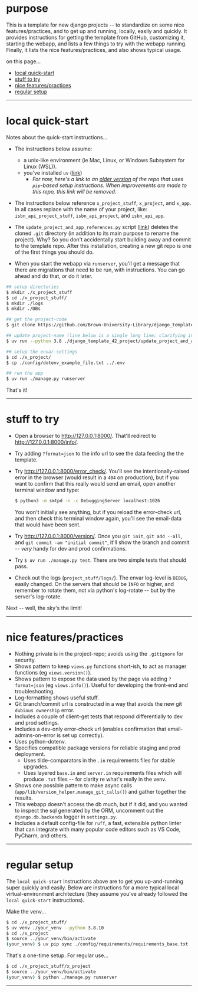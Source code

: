 # purpose

This is a template for new django projects -- to standardize on some nice features/practices, and to get up and running, locally, easily and quickly. It provides instructions for getting the template from GitHub, customizing it, starting the webapp, and lists a few things to try with the webapp running. Finally, it lists the nice features/practices, and also shows typical usage.

on this page...
- [local quick-start](#local-quick-start)
- [stuff to try](#stuff-to-try)
- [nice features/practices](#nice-featurespractices)
- [regular setup](#regular-setup)

--- 


# local quick-start

Notes about the quick-start instructions...

- The instructions below assume:
    - a unix-like environment (ie Mac, Linux, or Windows Subsystem for Linux (WSL)). 
    - you've installed `uv` ([link][uv_link])
        - _For now, here's a link to an [older version][old] of the repo that uses `pip`-based setup instructions. When improvements are made to this repo, this link will be removed._

- The instructions below reference `x_project_stuff`, `x_project`, and `x_app`. In all cases replace with the name of your project, like: `isbn_api_project_stuff`, `isbn_api_project`, and `isbn_api_app`.

- The `update_project_and_app_references.py` script ([link](https://github.com/Brown-University-Library/django_template_42_project/blob/main/update_project_and_app_references.py)) deletes the cloned `.git` directory (in addition to its main purpose to rename the project). Why? So you don't accidentally start building away and commit to the template repo. After this installation, creating a new git repo is one of the first things you should do.

- When you start the webapp via `runserver`, you'll get a message that there are migrations that need to be run, with instructions. You can go ahead and do that, or do it later.

```bash
## setup directories
$ mkdir ./x_project_stuff
$ cd ./x_project_stuff/
$ mkdir ./logs
$ mkdir ./DBs

## get the project-code
$ git clone https://github.com/Brown-University-Library/django_template_42_project.git

## update project-name (line below is a single long line; clarifying in case it wraps)
$ uv run --python 3.8 ./django_template_42_project/update_project_and_app_references.py --target_dir "./django_template_42_project/" --new_project_name "x_project" --new_app_name "x_app"  

## setup the envar-settings
$ cd ./x_project/
$ cp ./config/dotenv_example_file.txt ../.env

## run the app
$ uv run ./manage.py runserver
```

That's it!

[uv_link]: <https://docs.astral.sh/uv/getting-started/installation/>
[old]: <https://github.com/Brown-University-Library/django_template_42_project/tree/56b0bc3bc2211e50c418dbed7b588c2092dcc9e5>

---


# stuff to try

- Open a browser to <http://127.0.0.1:8000/>. That'll redirect to <http://127.0.0.1:8000/info/>. 

- Try adding `?format=json` to the info url to see the data feeding the the template.

- Try <http://127.0.0.1:8000/error_check/>. You'll see the intentionally-raised error in the browser (would result in a `404` on production), but if you want to confirm that this really would send an email, open another terminal window and type:
    ```bash
    $ python3 -m smtpd -n -c DebuggingServer localhost:1026
    ```

    You won't initially see anything, but if you reload the error-check url, and then check this terminal window again, you'll see the email-data that would have been sent.

- Try <http://127.0.0.1:8000/version/>. Once you `git init`, `git add --all`, and `git commit -am "initial commit"`, it'll show the branch and commit -- _very_ handy for dev and prod confirmations.

- Try `$ uv run ./manage.py test`. There are two simple tests that should pass.

- Check out the logs (`project_stuff/logs/`). The envar log-level is `DEBUG`, easily changed. On the servers that should be `INFO` or higher, and remember to rotate them, not via python's log-rotate -- but by the server's log-rotate.

Next -- well, the sky's the limit!

---


# nice features/practices

- Nothing private is in the project-repo; avoids using the `.gitignore` for security.
- Shows pattern to keep `views.py` functions short-ish, to act as manager functions (eg `views.version()`).
- Shows pattern to expose the data used by the page via adding `?format=json` (eg `views.info()`). Useful for developing the front-end and troubleshooting.
- Log-formatting shows useful stuff.
- Git branch/commit url is constructed in a way that avoids the new git `dubious ownership` error.
- Includes a couple of client-get tests that respond differentially to dev and prod settings.
- Includes a dev-only error-check url (enables confirmation that email-admins-on-error is set up correctly).
- Uses python-dotenv.
- Specifies compatible package versions for reliable staging and prod deployment.
    - Uses tilde-comparators in the `.in` requirements files for stable upgrades.
    - Uses layered `base.in` and `server.in` requirements files which will produce `.txt` files -- for clarity re what's really in the venv. 
- Shows one possible pattern to make async calls (`app/lib/version_helper.manage_git_calls()`) and gather together the results.
- This webapp doesn't access the db much, but if it did, and you wanted to inspect the sql generated by the ORM, uncomment out the `django.db.backends` logger in `settings.py`.
- Includes a default config-file for `ruff`, a fast, extensible python linter that can integrate with many popular code editors such as VS Code, PyCharm, and others.

---


# regular setup

The `local quick-start` instructions above are to get you up-and-running super quickly and easily. Below are instructions for a more typical local virtual-environment architecture (they assume you've already followed the `local quick-start` instructions).

Make the venv...

```bash
$ cd ./x_project_stuff/
$ uv venv ./your_venv --python 3.8.10
$ cd ./x_project
$ source ../your_venv/bin/activate
(your_venv) $ uv pip sync ./config/requirements/requirements_base.txt
```

That's a one-time setup. For regular use...

```bash
$ cd ./x_project_stuff/x_project
$ source ../your_venv/bin/activate
(your_venv) $ python ./manage.py runserver
```

---

